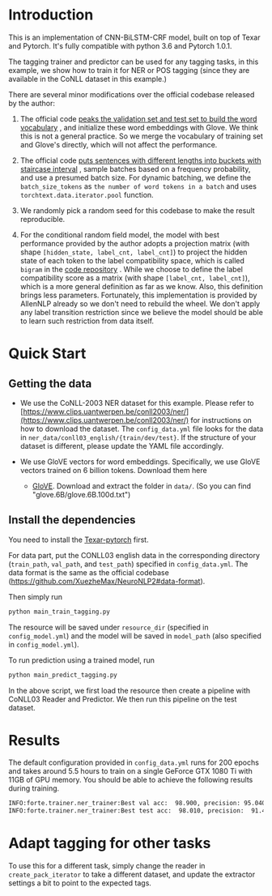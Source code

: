 # Introduction

This is an implementation of CNN-BiLSTM-CRF model, built on top of Texar and
Pytorch. It's fully compatible with python 3.6 and Pytorch 1.0.1.

The tagging trainer and predictor can be used for any tagging tasks, in this
example, we show how to train it for NER or POS tagging (since they are
available in the CoNLL dataset in this example.)

There are several minor modifications over the official codebase released by the
author:

1. The official
   code [peaks the validation set and test set to build the word vocabulary](https://github.com/XuezheMax/NeuroNLP2/blob/2b9a0ea6ec9e1021660b29cdcd74c66824dd0e8c/neuronlp2/io/conll03_data.py#L33)
   , and initialize these word embeddings with Glove. We think this is not a
   general practice. So we merge the vocabulary of training set and Glove's
   directly, which will not affect the performance.

2. The official
   code [puts sentences with different lengths into buckets with staircase interval](https://github.com/XuezheMax/NeuroNLP2/blob/master/neuronlp2/io/conll03_data.py#L178)
   , sample batches based on a frequency probability, and use a presumed batch
   size. For dynamic batching, we define the `batch_size_tokens`
   as `the number of word tokens in a batch` and uses
   `torchtext.data.iterator.pool` function.

3. We randomly pick a random seed for this codebase to make the result
   reproducible.

4. For the conditional random field model, the model with best performance
   provided by the author adopts a projection matrix (with
   shape `[hidden_state, label_cnt, label_cnt]`) to project the hidden state of
   each token to the label compatibility space, which is called `bigram` in the
   [code repository](https://github.com/XuezheMax/NeuroNLP2/blob/2b9a0ea6ec9e1021660b29cdcd74c66824dd0e8c/neuronlp2/nn/modules/crf.py#L34)
   . While we choose to define the label compatibility score as a matrix (with
   shape `[label_cnt, label_cnt]`), which is a more general definition as far as
   we know. Also, this definition brings less parameters. Fortunately, this
   implementation is provided by AllenNLP already so we don't need to rebuild
   the wheel. We don't apply any label transition restriction since we believe
   the model should be able to learn such restriction from data itself.

# Quick Start

## Getting the data

- We use the CoNLL-2003 NER dataset for this example. Please refer
  to [https://www.clips.uantwerpen.be/conll2003/ner/](https://www.clips.uantwerpen.be/conll2003/ner/)
  for instructions on how to download the dataset. The `config_data.yml` file
  looks for the data in
  `ner_data/conll03_english/{train/dev/test}`. If the structure of your dataset
  is different, please update the YAML file accordingly.

- We use GloVE vectors for word embeddings. Specifically, we use GloVE vectors
  trained on 6 billion tokens. Download them here
    - [GloVE](http://nlp.stanford.edu/data/glove.6B.zip). Download and extract
      the folder in `data/`. (So you can find "glove.6B/glove.6B.100d.txt")

## Install the dependencies

You need to install the [Texar-pytorch](https://github.com/asyml/texar-pytorch)
first.

For data part, put the CONLL03 english data in the corresponding
directory (`train_path`,
`val_path`, and `test_path`) specified in `config_data.yml`. The data format is
the same as the official
codebase (https://github.com/XuezheMax/NeuroNLP2#data-format).

Then simply run

 ```bash
python main_train_tagging.py
```

The resource will be saved under `resource_dir` (specified
in `config_model.yml`) and the model will be saved in `model_path` (also
specified in `config_model.yml`).

To run prediction using a trained model, run

```bash
python main_predict_tagging.py
```

In the above script, we first load the resource then create a pipeline with
CoNLL03 Reader and Predictor. We then run this pipeline on the test dataset.

# Results

The default configuration provided in `config_data.yml` runs for 200 epochs and
takes around 5.5 hours to train on a single GeForce GTX 1080 Ti with 11GB of GPU
memory. You should be able to achieve the following results during training.

```bash
INFO:forte.trainer.ner_trainer:Best val acc:  98.900, precision: 95.040, recall: 94.720, F1: 94.880, epoch=129
INFO:forte.trainer.ner_trainer:Best test acc:  98.010, precision:  91.430, recall:  91.450, F1:  91.440, epoch=129
```    

# Adapt tagging for other tasks

To use this for a different task, simply change the reader
in `create_pack_iterator` to take a different dataset, and update the extractor
settings a bit to point to the expected tags.
